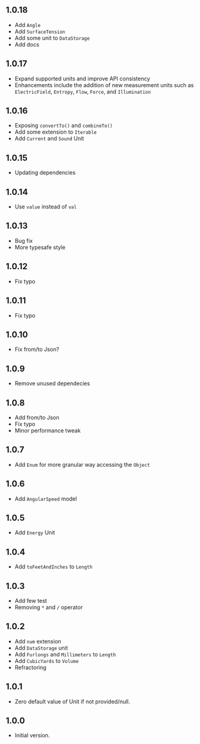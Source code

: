 ## 1.0.18
- Add `Angle`
- Add `SurfaceTension`
- Add some unit to `DataStorage`
- Add docs

## 1.0.17
- Expand supported units and improve API consistency
- Enhancements include the addition of new measurement units such as
`ElectricField`, `Entropy`, `Flow`, `Force`, and `Illumination`

## 1.0.16
- Exposing `convertTo()` and `combineTo()`
- Add some extension to `Iterable`
- Add `Current` and `Sound` Unit
## 1.0.15
- Updating dependencies
## 1.0.14
- Use `value` instead of `val`

## 1.0.13
- Bug fix
- More typesafe style

## 1.0.12
- Fix typo

## 1.0.11
- Fix typo

## 1.0.10
- Fix from/to Json?

## 1.0.9
- Remove unused dependecies

## 1.0.8
- Add from/to Json
- Fix typo
- Minor performance tweak

## 1.0.7
- Add `Enum` for more granular way accessing the `Object`

## 1.0.6
- Add `AngularSpeed` model

## 1.0.5
- Add `Energy` Unit

## 1.0.4
- Add `toFeetAndInches` to `Length`

## 1.0.3
- Add few test
- Removing `*` and `/` operator

## 1.0.2
- Add `num` extension
- Add `DataStorage` unit
- Add `Furlongs` and `Millimeters` to `Length`
- Add `CubicYards` to `Volume`
- Refractoring

## 1.0.1
- Zero default value of Unit if not provided/null.

## 1.0.0
- Initial version.
